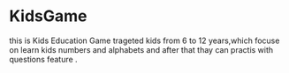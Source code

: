 # KidsGame
this is Kids Education Game trageted kids from 6 to 12 years,which focuse on learn kids numbers and alphabets and after that thay can practis with questions feature .
